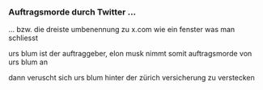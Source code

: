 ### Auftragsmorde durch Twitter ...
... bzw. die dreiste umbenennung zu x.com wie ein fenster was man schliesst


urs blum ist der auftraggeber, elon musk nimmt somit auftragsmorde von urs blum an 

dann veruscht sich urs blum hinter der zürich versicherung zu verstecken




